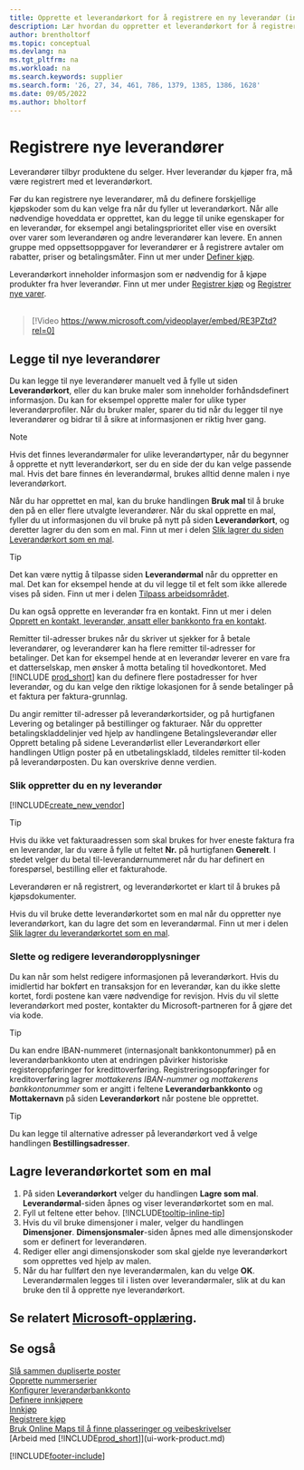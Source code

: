 ```yaml
---
title: Opprette et leverandørkort for å registrere en ny leverandør (inneholder video)
description: Lær hvordan du oppretter et leverandørkort for å registrere en ny leverandør og lagre leverandørkort som en mal.
author: brentholtorf
ms.topic: conceptual
ms.devlang: na
ms.tgt_pltfrm: na
ms.workload: na
ms.search.keywords: supplier
ms.search.form: '26, 27, 34, 461, 786, 1379, 1385, 1386, 1628'
ms.date: 09/05/2022
ms.author: bholtorf
---
```

# <a name="register-new-vendors"></a>Registrere nye leverandører

Leverandører tilbyr produktene du selger. Hver leverandør du kjøper fra, må være registrert med et leverandørkort.

Før du kan registrere nye leverandører, må du definere forskjellige kjøpskoder som du kan velge fra når du fyller ut leverandørkort. Når alle nødvendige hoveddata er opprettet, kan du legge til unike egenskaper for en leverandør, for eksempel angi betalingsprioritet eller vise en oversikt over varer som leverandøren og andre leverandører kan levere. En annen gruppe med oppsettsoppgaver for leverandører er å registrere avtaler om rabatter, priser og betalingsmåter. Finn ut mer under [Definer kjøp](purchasing-setup-purchasing.md).

Leverandørkort inneholder informasjon som er nødvendig for å kjøpe produkter fra hver leverandør. Finn ut mer under [Registrer kjøp](purchasing-how-record-purchases.md) og [Registrer nye varer](inventory-how-register-new-items.md).
<br /><br />  

> [!Video https://www.microsoft.com/videoplayer/embed/RE3PZtd?rel=0]

## <a name="adding-new-vendors"></a>Legge til nye leverandører

Du kan legge til nye leverandører manuelt ved å fylle ut siden **Leverandørkort**, eller du kan bruke maler som inneholder forhåndsdefinert informasjon. Du kan for eksempel opprette maler for ulike typer leverandørprofiler. Når du bruker maler, sparer du tid når du legger til nye leverandører og bidrar til å sikre at informasjonen er riktig hver gang.

> [!NOTE]  
> Hvis det finnes leverandørmaler for ulike leverandørtyper, når du begynner å opprette et nytt leverandørkort, ser du en side der du kan velge passende mal. Hvis det bare finnes én leverandørmal, brukes alltid denne malen i nye leverandørkort.

Når du har opprettet en mal, kan du bruke handlingen **Bruk mal** til å bruke den på en eller flere utvalgte leverandører. Når du skal opprette en mal, fyller du ut informasjonen du vil bruke på nytt på siden **Leverandørkort**, og deretter lagrer du den som en mal. Finn ut mer i delen [Slik lagrer du siden Leverandørkort som en mal](purchasing-how-register-new-vendors.md#to-save-the-vendor-card-as-a-template).

> [!TIP]
> Det kan være nyttig å tilpasse siden **Leverandørmal** når du oppretter en mal. Det kan for eksempel hende at du vil legge til et felt som ikke allerede vises på siden. Finn ut mer i delen [Tilpass arbeidsområdet](/dynamics365/business-central/ui-personalization-user#to-start-personalizing-a-page-through-the-personalizing-banner).

Du kan også opprette en leverandør fra en kontakt. Finn ut mer i delen [Opprett en kontakt, leverandør, ansatt eller bankkonto fra en kontakt](marketing-create-contact-companies.md#to-create-a-customer-vendor-employee-or-bank-account-from-a-contact).

Remitter til-adresser brukes når du skriver ut sjekker for å betale leverandører, og leverandører kan ha flere remitter til-adresser for betalinger. Det kan for eksempel hende at en leverandør leverer en vare fra et datterselskap, men ønsker å motta betaling til hovedkontoret. Med [!INCLUDE [prod_short](includes/prod_short.md)] kan du definere flere postadresser for hver leverandør, og du kan velge den riktige lokasjonen for å sende betalinger på et faktura per faktura-grunnlag.

Du angir remitter til-adresser på leverandørkortsider, og på hurtigfanen Levering og betalinger på bestillinger og fakturaer. Når du oppretter betalingskladdelinjer ved hjelp av handlingene Betalingsleverandør eller Opprett betaling på sidene Leverandørlist eller Leverandørkort eller handlingen Utlign poster på en utbetalingskladd, tildeles remitter til-koden på leverandørposten. Du kan overskrive denne verdien.

### <a name="to-create-a-new-vendor"></a>Slik oppretter du en ny leverandør

[!INCLUDE[create_new_vendor](includes/create_new_vendor.md)]

> [!TIP]  
> Hvis du ikke vet fakturaadressen som skal brukes for hver eneste faktura fra en leverandør, lar du være å fylle ut feltet **Nr.** på hurtigfanen **Generelt**. I stedet velger du betal til-leverandørnummeret når du har definert en forespørsel, bestilling eller et fakturahode.

Leverandøren er nå registrert, og leverandørkortet er klart til å brukes på kjøpsdokumenter.

Hvis du vil bruke dette leverandørkortet som en mal når du oppretter nye leverandørkort, kan du lagre det som en leverandørmal. Finn ut mer i delen [Slik lagrer du leverandørkortet som en mal](#to-save-the-vendor-card-as-a-template).

### <a name="deleting-and-editing-vendor-information"></a>Slette og redigere leverandøropplysninger

Du kan når som helst redigere informasjonen på leverandørkort. Hvis du imidlertid har bokført en transaksjon for en leverandør, kan du ikke slette kortet, fordi postene kan være nødvendige for revisjon. Hvis du vil slette leverandørkort med poster, kontakter du Microsoft-partneren for å gjøre det via kode.

> [!TIP]
> Du kan endre IBAN-nummeret (internasjonalt bankkontonummer) på en leverandørbankkonto uten at endringen påvirker historiske registeroppføringer for kredittoverføring. Registreringsoppføringer for kreditoverføring lagrer *mottakerens IBAN-nummer* og *mottakerens bankkontonummer* som er angitt i feltene **Leverandørbankkonto** og **Mottakernavn** på siden **Leverandørkort** når postene ble opprettet.

> [!TIP]
> Du kan legge til alternative adresser på leverandørkort ved å velge handlingen **Bestillingsadresser**.

## <a name="to-save-the-vendor-card-as-a-template"></a>Lagre leverandørkortet som en mal

1. På siden **Leverandørkort** velger du handlingen **Lagre som mal**. **Leverandørmal**-siden åpnes og viser leverandørkortet som en mal.
2. Fyll ut feltene etter behov. [!INCLUDE[tooltip-inline-tip](includes/tooltip-inline-tip_md.md)]
3. Hvis du vil bruke dimensjoner i maler, velger du handlingen **Dimensjoner**. **Dimensjonsmaler**-siden åpnes med alle dimensjonskoder som er definert for leverandøren.
4. Rediger eller angi dimensjonskoder som skal gjelde nye leverandørkort som opprettes ved hjelp av malen.
5. Når du har fullført den nye leverandørmalen, kan du velge **OK**.  
   Leverandørmalen legges til i listen over leverandørmaler, slik at du kan bruke den til å opprette nye leverandørkort.

## <a name="see-related-microsoft-training"></a>Se relatert [Microsoft-opplæring](/training/modules/trade-master-data-dynamics-365-business-central/).

## <a name="see-also"></a>Se også

[Slå sammen dupliserte poster](sales-how-merge-duplicate-records.md)  
[Opprette nummerserier](ui-create-number-series.md)  
[Konfigurer leverandørbankkonto](purchasing-how-set-up-vendors-bank-accounts.md)  
[Definere innkjøpere](purchasing-how-setup-purchasers.md)  
[Innkjøp](purchasing-manage-purchasing.md)  
[Registrere kjøp](purchasing-how-record-purchases.md)  
[Bruk Online Maps til å finne plasseringer og veibeskrivelser](across-online-maps.md)  
[Arbeid med [!INCLUDE[prod_short](includes/prod_short.md)]](ui-work-product.md)  

[!INCLUDE[footer-include](includes/footer-banner.md)]
